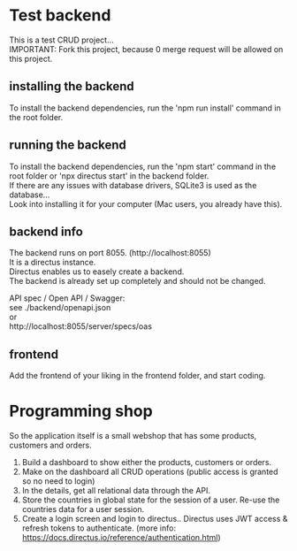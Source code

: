 # Test backend

This is a test CRUD project...  
IMPORTANT: Fork this project, because 0 merge request will be allowed on this project. 

## installing the backend   
To install the backend dependencies, run the 'npm run install' command in the root folder.   

## running the backend   
To install the backend dependencies, run the 'npm start' command in the root folder or 'npx directus start' in the backend folder.   
If there are any issues with database drivers, SQLite3 is used as the database...  
Look into installing it for your computer (Mac users, you already have this).    

## backend info   
The backend runs on port 8055.  (http://localhost:8055)        
It is a directus instance.  
Directus enables us to easely create a backend.  
The backend is already set up completely and should not be changed. 

API spec / Open API / Swagger:   
see ./backend/openapi.json     
or    
http://localhost:8055/server/specs/oas    

## frontend   
Add the frontend of your liking in the frontend folder, and start coding.   


# Programming shop   
So the application itself is a small webshop that has some products, customers and orders.   

1. Build a dashboard to show either the products, customers or orders.    
2. Make on the dashboard all CRUD operations  (public access is granted so no need to login) 
3. In the details, get all relational data through the API.  
4. Store the countries in global state for the session of a user. Re-use the countries data for a user session.   
5. Create a login screen and login to directus..   Directus uses JWT access & refresh tokens 
to authenticate.  (more info: https://docs.directus.io/reference/authentication.html)     
